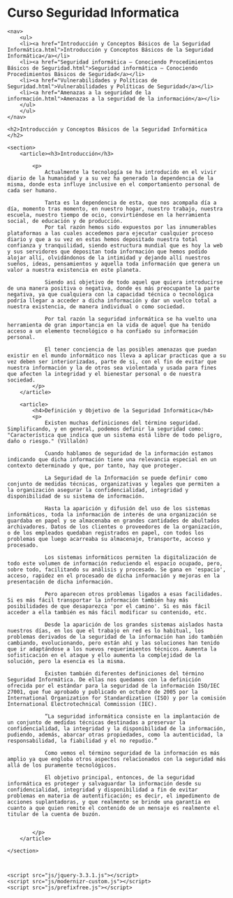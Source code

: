<!DOCTYPE html>

<head>
	<Title>Curso Seguridad Informatica</Title>
	<link rel="stylesheet" href="css/normalize.css">
</head>

<body>
	<h1>Curso Seguridad Informatica</h1>

	<nav>
  		<ul>
    	<li><a href="Introducción y Conceptos Básicos de la Seguridad Informática.html">Introducción y Conceptos Básicos de la Seguridad Informática</a></li>
    	<li><a href="Seguridad informática – Conociendo Procedimientos Básicos de Seguridad.html">Seguridad informática – Conociendo Procedimientos Básicos de Seguridad</a></li>
    	<li><a href="Vulnerabilidades y Políticas de Seguridad.html">Vulnerabilidades y Políticas de Seguridad</a></li>
    	<li><a href="Amenazas a la seguridad de la información.html">Amenazas a la seguridad de la información</a></li>
  		</ul>
  		</ul>
	</nav>

 	<h2>Introducción y Conceptos Básicos de la Seguridad Informática
 	</h2>

 	<section>
 		<article><h3>Introducción</h3>

 			<p>
 				Actualmente la tecnología se ha introducido en el vivir diario de la humanidad y a su vez ha generado la dependencia de la misma, donde esta influye inclusive en el comportamiento personal de cada ser humano.

				Tanta es la dependencia de esta, que nos acompaña día a día, momento tras momento, en nuestro hogar, nuestro trabajo, nuestra escuela, nuestro tiempo de ocio, convirtiéndose en la herramienta social, de educación y de producción.
				Por tal razón hemos sido expuestos por las innumerables plataformas a las cuales accedemos para ejecutar cualquier proceso diario y que a su vez en estas hemos depositado nuestra total confianza y tranquilidad, siendo estructura mundial que es hoy la web y sus servidores que depositan toda información que hemos podido alojar allí, olvidándonos de la intimidad y dejando allí nuestros sueños, ideas, pensamientos y aquella toda información que genera un valor a nuestra existencia en este planeta.

				Siendo así objetivo de todo aquel que quiera introducirse de una manera positiva o negativa, donde es más preocupante la parte negativa, ya que cualquiera con la capacidad técnica o tecnológica podría llegar a acceder a dicha información y dar un vuelco total a nuestra existencia, de manera individual o como sociedad.

				Por tal razón la seguridad informática se ha vuelto una herramienta de gran importancia en la vida de aquel que ha tenido acceso a un elemento tecnológico o ha confiado su información personal. 

				El tener conciencia de las posibles amenazas que puedan existir en el mundo informático nos lleva a aplicar practicas que a su vez deben ser interiorizadas, parte de si, con el fin de evitar que nuestra información y la de otros sea violentada y usada para fines que afecten la integridad y el bienestar personal o de nuestra sociedad.
  			</p>	
 		</article>

 		<article>
 			<h4>Definición y Objetivo de la Seguridad Informática</h4>
 			<p>
 				Existen muchas definiciones del término seguridad. Simplificando, y en general, podemos definir la seguridad como: "Característica que indica que un sistema está libre de todo peligro, daño o riesgo." (Villalón)

				Cuando hablamos de seguridad de la información estamos indicando que dicha información tiene una relevancia especial en un contexto determinado y que, por tanto, hay que proteger.

				La Seguridad de la Información se puede definir como conjunto de medidas técnicas, organizativas y legales que permiten a la organización asegurar la confidencialidad, integridad y disponibilidad de su sistema de información.

				Hasta la aparición y difusión del uso de los sistemas informáticos, toda la información de interés de una organización se guardaba en papel y se almacenaba en grandes cantidades de abultados archivadores. Datos de los clientes o proveedores de la organización, o de los empleados quedaban registrados en papel, con todos los problemas que luego acarreaba su almacenaje, transporte, acceso y procesado.

				Los sistemas informáticos permiten la digitalización de todo este volumen de información reduciendo el espacio ocupado, pero, sobre todo, facilitando su análisis y procesado. Se gana en 'espacio', acceso, rapidez en el procesado de dicha información y mejoras en la presentación de dicha información.

				Pero aparecen otros problemas ligados a esas facilidades. Si es más fácil transportar la información también hay más posibilidades de que desaparezca 'por el camino'. Si es más fácil acceder a ella también es más fácil modificar su contenido, etc.

				Desde la aparición de los grandes sistemas aislados hasta nuestros días, en los que el trabajo en red es lo habitual, los problemas derivados de la seguridad de la información han ido también cambiando, evolucionando, pero están ahí y las soluciones han tenido que ir adaptándose a los nuevos requerimientos técnicos. Aumenta la sofisticación en el ataque y ello aumenta la complejidad de la solución, pero la esencia es la misma.

				Existen también diferentes definiciones del término Seguridad Informática. De ellas nos quedamos con la definición ofrecida por el estándar para la seguridad de la información ISO/IEC 27001, que fue aprobado y publicado en octubre de 2005 por la International Organization for Standardization (ISO) y por la comisión International Electrotechnical Commission (IEC).

				“La seguridad informática consiste en la implantación de un conjunto de medidas técnicas destinadas a preservar la confidencialidad, la integridad y la disponibilidad de la información, pudiendo, además, abarcar otras propiedades, como la autenticidad, la responsabilidad, la fiabilidad y el no repudio.”

				Como vemos el término seguridad de la información es más amplio ya que engloba otros aspectos relacionados con la seguridad más allá de los puramente tecnológicos.

				El objetivo principal, entonces, de la seguridad informática es proteger y salvaguardar la información desde su confidencialidad, integridad y disponibilidad a fin de evitar problemas en materia de autentificación; es decir, el impedimento de acciones suplantadoras, y que realmente se brinde una garantía en cuanto a que quien remite el contenido de un mensaje es realmente el titular de la cuenta de buzón.
 				

 			</p>
 		</article>
 		
 	</section>	
 	

 	
	<script src="js/jquery-3.3.1.js"></script> 
	<script src="js/modernizr-custom.js"></script>
	<script src="js/prefixfree.js"></script>

</body>
</html>
